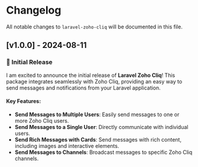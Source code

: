 # Changelog

All notable changes to `laravel-zoho-cliq` will be documented in this file.

## [v1.0.0] - 2024-08-11

### 🎉 Initial Release

I am excited to announce the initial release of **Laravel Zoho Cliq**! This package integrates seamlessly with Zoho Cliq, providing an easy way to send messages and notifications from your Laravel application.

#### Key Features:
- **Send Messages to Multiple Users**: Easily send messages to one or more Zoho Cliq users.
- **Send Messages to a Single User**: Directly communicate with individual users.
- **Send Rich Messages with Cards**: Send messages with rich content, including images and interactive elements.
- **Send Messages to Channels**: Broadcast messages to specific Zoho Cliq channels.
